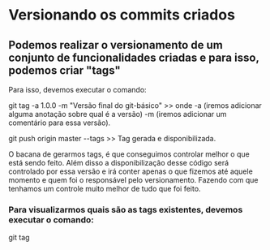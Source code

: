 # Versionando os commits criados
## Podemos realizar o versionamento de um conjunto de funcionalidades criadas e para isso, podemos criar "tags"

Para isso, devemos executar o comando:

git tag -a 1.0.0 -m "Versão final do git-básico"    >> onde -a (iremos adicionar alguma anotação sobre qual é a versão) -m (iremos adicionar um comentário para essa versão).

git push origin master --tags    >> Tag gerada e disponibilizada.

O bacana de gerarmos tags, é que conseguimos controlar melhor o que está sendo feito. Além disso a disponibilização desse código será controlado por essa versão e irá conter apenas o que fizemos até aquele momento e quem foi o responsável pelo versionamento. Fazendo com que tenhamos um controle muito melhor de tudo que foi feito.

### Para visualizarmos quais são as tags existentes, devemos executar o comando:

git tag




